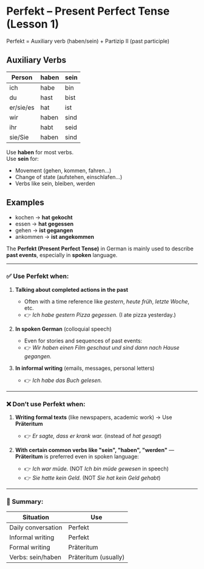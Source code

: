 # Perfekt – Present Perfect Tense (Lesson 1)

Perfekt = Auxiliary verb (haben/sein) + Partizip II (past participle)

## Auxiliary Verbs

| Person        | haben       | sein     |
|---------------|-------------|----------|
| ich           | habe        | bin      |
| du            | hast        | bist     |
| er/sie/es     | hat         | ist      |
| wir           | haben       | sind     |
| ihr           | habt        | seid     |
| sie/Sie       | haben       | sind     |

Use **haben** for most verbs.  
Use **sein** for:
- Movement (gehen, kommen, fahren…)
- Change of state (aufstehen, einschlafen…)
- Verbs like sein, bleiben, werden

## Examples

- kochen → **hat gekocht**
- essen → **hat gegessen**
- gehen → **ist gegangen**
- ankommen → **ist angekommen**

The **Perfekt (Present Perfect Tense)** in German is mainly used to describe **past events**, especially in **spoken** language.

---

### ✅ **Use Perfekt when:**

1. **Talking about completed actions in the past**

   * Often with a time reference like *gestern*, *heute früh*, *letzte Woche*, etc.
   * 👉 *Ich habe gestern Pizza gegessen.*
     (I ate pizza yesterday.)

2. **In spoken German** (colloquial speech)

   * Even for stories and sequences of past events:
   * 👉 *Wir haben einen Film geschaut und sind dann nach Hause gegangen.*

3. **In informal writing** (emails, messages, personal letters)

   * 👉 *Ich habe das Buch gelesen.*

---

### ❌ **Don’t use Perfekt when:**

1. **Writing formal texts** (like newspapers, academic work) → Use **Präteritum**

   * 👉 *Er sagte, dass er krank war.* (instead of *hat gesagt*)

2. **With certain common verbs like "sein", "haben", "werden"** — **Präteritum** is preferred even in spoken language:

   * 👉 *Ich war müde.* (NOT *Ich bin müde gewesen* in speech)
   * 👉 *Sie hatte kein Geld.* (NOT *Sie hat kein Geld gehabt*)

---

### 🔁 Summary:

| Situation          | Use                  |
| ------------------ | -------------------- |
| Daily conversation | Perfekt              |
| Informal writing   | Perfekt              |
| Formal writing     | Präteritum           |
| Verbs: sein/haben  | Präteritum (usually) |